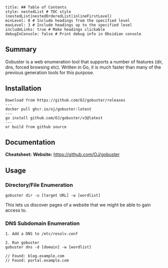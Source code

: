 ```table-of-contents
title: ## Table of Contents
style: nestedList # TOC style (nestedList|nestedOrderedList|inlineFirstLevel)
minLevel: 0 # Include headings from the specified level
maxLevel: 3 # Include headings up to the specified level
includeLinks: true # Make headings clickable
debugInConsole: false # Print debug info in Obsidian console
```

## Summary
Gobuster is a web enumeration tool that supports a number of features (dir, dns, forced browsing etc). Written in Go, it is much faster than many of the previous generation tools for this purpose.

## Installation
```
Download from https://github.com/OJ/gobuster/releases
---
docker pull ghcr.io/oj/gobuster:latest
---
go install github.com/OJ/gobuster/v3@latest
---
or build from github source
```

## Documentation
**Cheatsheet:** 
**Website:** https://github.com/OJ/gobuster
## Usage
### Directory/File Enumeration
```
gobuster dir -u [target URL] -w [wordlist]
```
This lets us discover pages of a website that we might be able to gain access to.

### DNS Subdomain Enumeration
```
1. Add a DNS to /etc/resolv.conf

2. Run gobuster
gobuster dns -d [domain] -w [wordlist]

// Found: blog.example.com
// Found: portal.example.com
```